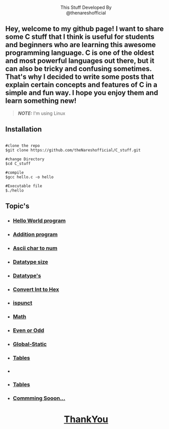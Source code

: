 <p align=center>

<p align='center'>This Stuff Developed By <br> <a herf="https://www.instagram.com/the_naresh_offcial/">@thenareshofficial</p>

## Hey, welcome to my github page! I want to share some C stuff that I think is useful for students and beginners who are learning this awesome programming language. C is one of the oldest and most powerful languages out there, but it can also be tricky and confusing sometimes. That's why I decided to write some posts that explain certain concepts and features of C in a simple and fun way. I hope you enjoy them and learn something new!

>**_NOTE:_**    I'm using Linux

## Installation

```console

#clone the repo
$git clone https://github.com/theNareshofficial/C_stuff.git

#change Directory 
$cd C_stuff

#compile
$gcc hello.c -o hello

#Executable file
$./hello

```

## Topic's

<ul>
<li><h3> <a href="https://github.com/theNareshofficial/C_stuff/blob/main/hello.c/">Hello World program </h3></li>
<li><h3><a href="https://github.com/theNareshofficial/C_stuff/blob/main/add.c/">Addition program </h3></li>
<li><h3> <a href="https://github.com/theNareshofficial/C_stuff/blob/main/ascii_sum.c/">Ascii char to num</h3></li>
<li><h3><a href="https://github.com/theNareshofficial/C_stuff/blob/main/datatype_size.c/">Datatype size</h3></li>
<li><h3><a href="https://github.com/theNareshofficial/C_stuff/blob/main/data_type.c/">Datatype's</h3></li>
<li><h3><a href="https://github.com/theNareshofficial/C_stuff/blob/main/Int2Hex.c/">Convert Int to Hex</h3></li>
<li><h3><a href="https://github.com/theNareshofficial/C_stuff/blob/main/ispunct.c/">ispunct</h3></li>
<li><h3><a href="https://github.com/theNareshofficial/C_stuff/blob/main/Int2Hex.c/">Math</h3></li>
<li><h3><a href="https://github.com/theNareshofficial/C_stuff/blob/main/even_or_odd.c/">Even or Odd</h3></li>
<li><h3><a href="https://github.com/theNareshofficial/C_stuff/blob/main/global.c/">Global-Static</h3></li>
<li><h3><a href="https://github.com/theNareshofficial/C_stuff/blob/main/table.c/">Tables</h3></li>
<li><h3><a href="https://github.com/theNareshofficial/C_stuff/blob/main/table.c/"></h3></li>
<li><h3><a href="https://github.com/theNareshofficial/C_stuff/blob/main/table.c/">Tables</h3></li>
<li><h3><a href="#">Commming Sooon...</h3></li>
</ul>

<h1 align='center'><u>ThankYou</u></h1>
